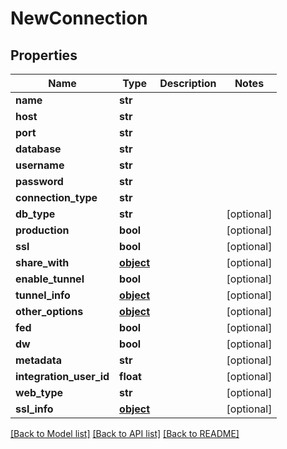 # NewConnection

## Properties
Name | Type | Description | Notes
------------ | ------------- | ------------- | -------------
**name** | **str** |  | 
**host** | **str** |  | 
**port** | **str** |  | 
**database** | **str** |  | 
**username** | **str** |  | 
**password** | **str** |  | 
**connection_type** | **str** |  | 
**db_type** | **str** |  | [optional] 
**production** | **bool** |  | [optional] 
**ssl** | **bool** |  | [optional] 
**share_with** | [**object**](.md) |  | [optional] 
**enable_tunnel** | **bool** |  | [optional] 
**tunnel_info** | [**object**](.md) |  | [optional] 
**other_options** | [**object**](.md) |  | [optional] 
**fed** | **bool** |  | [optional] 
**dw** | **bool** |  | [optional] 
**metadata** | **str** |  | [optional] 
**integration_user_id** | **float** |  | [optional] 
**web_type** | **str** |  | [optional] 
**ssl_info** | [**object**](.md) |  | [optional] 

[[Back to Model list]](../README.md#documentation-for-models) [[Back to API list]](../README.md#documentation-for-api-endpoints) [[Back to README]](../README.md)


